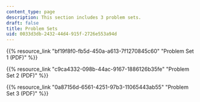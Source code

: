 ```yaml
---
content_type: page
description: This section includes 3 problem sets.
draft: false
title: Problem Sets
uid: 0033d3db-2432-44d4-915f-2726e553a94d
---
```

{{% resource_link "bf19f8f0-fb5d-450a-a613-7f1270845c60" "Problem Set 1 (PDF)" %}}

{{% resource_link "c9ca4332-098b-44ac-9167-1886126b35fe" "Problem Set 2 (PDF)" %}}

{{% resource_link "0a87156d-6561-4251-97b3-11065443ab55" "Problem Set 3 (PDF)" %}}